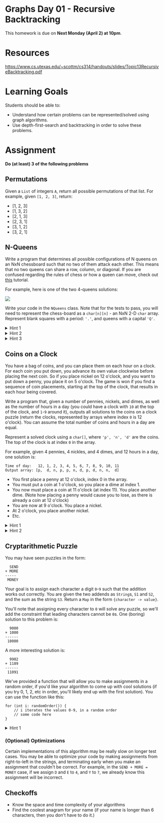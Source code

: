 # Graphs Day 01 - Recursive Backtracking

This homework is due on **Next Monday (April 2) at 10pm**.

# Resources

https://www.cs.utexas.edu/~scottm/cs314/handouts/slides/Topic13RecursiveBacktracking.pdf

# Learning Goals

Students should be able to:

- Understand how certain problems can be represented/solved using graph algorithms.
- Use depth-first-search and backtracking in order to solve these problems.

# Assignment

**Do (at least) 3 of the following problems**

## Permutations

Given a `List` of integers `A`, return all possible permutations of that list. For example, given `[1, 2, 3]`, return:

- [1, 2, 3]
- [1, 3, 2]
- [2, 1, 3]
- [2, 3, 1]
- [3, 1, 2]
- [3, 2, 1]

## N-Queens

Write a program that determines all possible configurations of N queens on an NxN chessboard such that no two of them attack each other. This means that no two queens can share a row, column, or diagonal. If you are confused regarding the rules of chess or how a queen can move, check out [this](https://www.chessusa.com/chess-rules.html) tutorial.

For example, here is one of the two 4-queens solutions:

![](https://developers.google.com/optimization/images/queens/sol_4x4_b.png)

Write your code in the `NQueens` class. Note that for the tests to pass, you will need to represent the chess-board as a `char[n][n]` - an NxN 2-D `char` array. Represent blank squares with a period: `'.'`, and queens with a capital `'Q'`.

<details>
  <summary>Hint 1</summary>
  There must be a queen in every row of the chess board. Start at the top row of the board, and try to assign a queen to each row. Pass along which row you are currently assigning as a variable in your recursive function.
</details>

<details>
  <summary>Hint 2</summary>
  Use a data structure with O(1) access to store which columns contain queens.
</details>

<details>
  <summary>Hint 3</summary>
  We have provided a function to check if a Queen is on a the same diagonal as an input location (read the function comment to understand what it does). You may find this function helpful when checking if a location is valid for a queen.
</details>

## Coins on a Clock

You have a bag of coins, and you can place them on each hour on a clock. For each coin you put down, you advance its own value clockwise before placing the next coin. So if you place nickel on 12 o'clock, and you want to put down a penny, you place it on 5 o'clock. The game is won if you find a sequence of coin placements, starting at the top of the clock, that results in each hour being covered.

Write a program that, given a number of pennies, nickels, and dimes, as well as the number of hours in a day (you could have a clock with `10` at the top of the clock, and `1`-`9` around it), outputs all solutions to the coins on a clock puzzle (return the clocks, represented by arrays where index `0` is 12 o'clock). You can assume the total number of coins and hours in a day are equal.

Represent a solved clock using a `char[]`, where `'p', 'n', 'd'` are the coins. The top of the clock is at index `0` in the array.

For example, given 4 pennies, 4 nickles, and 4 dimes, and 12 hours in a day, one solution is:

```
Time of day:   12, 1, 2, 3, 4, 5, 6, 7, 8, 9, 10, 11
Output array: [p,  d, n, p, p, n, d, p, d, n, n,  d]
```

- You first place a penny at 12 o'clock, index 0 in the array.
- You must put a coin at 1 o'clock, so you place a dime at index 1.
- You now must place a coin at 11 o'clock (at index 11). You place another dime. (Note how placing a penny would cause you to lose, as there is already a coin at 12 o'clock)
- You are now at 9 o'clock. You place a nickel.
- At 2 o'clock, you place another nickel.
- Etc.

<details>
  <summary>Hint 1</summary>
  Keep track of how many of each coin you have remaining. If all are 0, then you have completed the puzzle.
</details>


<details>
  <summary>Hint 2</summary>
  Make one of your recursion variables the current location to place a coin (for example, call it `i`). Ie, for your first recursive call, `i=0`. If you then place a dime, in your next recursive call, `i=10`.
</details>

## Cryptarithmetic Puzzle

You may have seen puzzles in the form:

```
  SEND
+ MORE
-----
 MONEY
```

Your goal is to assign each character a digit `0`-`9` such that the addition works out correctly. You are given the two addends as `String`s, `S1` and `S2`, and the sum as the string `S3`. Return a `Map` in the form `{character -> value}`.

You'll note that assigning every character to `0` will solve any puzzle, so we'll add the constraint that leading characters cannot be `0`s. One (boring) solution to this problem is:

```
  9000
+ 1000
------
 10000
```

A more interesting solution is:

```
  9902
+ 1189
------
 11091
```

We've provided a function that will allow you to make assignments in a random order, if you'd like your algorithm to come up with cool solutions (if you try 0, 1, 2, etc in order, you'll likely end up with the first solution). You can use the function like this:

```
for (int i: randomOrder()) {
    // i iterates the values 0-9, in a random order
    // some code here
}
```
<details>
  <summary>Hint 1</summary>
  Keep track of a `Set` of unassigned characters in your recursion.
</details>


### (Optional) Optimizations

Certain implementations of this algorithm may be really slow on longer test cases. You may be able to optimize your code by making assignments from right-to-left in the strings, and terminating early when you make an assignment that couldn't be correct. For example, in the `SEND + MORE = MONEY` case, if we assign `D` and `E` to `4`, and `Y` to `7`, we already know this assignment will be incorrect.

## Checkoffs
- Know the space and time complexity of your algorithms
- Find the coolest anagram for your name (if your name is longer than 6 characters, then you don't have to do it.)
